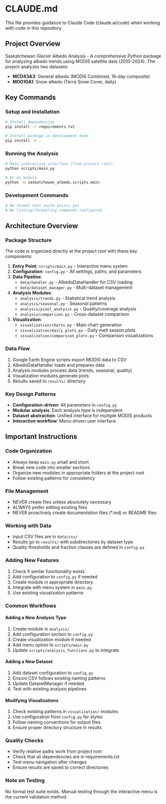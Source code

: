 # CLAUDE.md

This file provides guidance to Claude Code (claude.ai/code) when working with code in this repository.

## Project Overview

Saskatchewan Glacier Albedo Analysis - A comprehensive Python package for analyzing albedo trends using MODIS satellite data (2010-2024). The project analyzes two datasets:
- **MCD43A3**: General albedo (MODIS Combined, 16-day composite)
- **MOD10A1**: Snow albedo (Terra Snow Cover, daily)

## Key Commands

### Setup and Installation
```bash
# Install dependencies
pip install -r requirements.txt

# Install package in development mode
pip install -e .
```

### Running the Analysis
```bash
# Main interactive interface (from project root)
python scripts/main.py

# Or as module
python -m saskatchewan_albedo.scripts.main
```

### Development Commands
```bash
# No formal test suite exists yet
# No linting/formatting commands configured
```

## Architecture Overview

### Package Structure
The code is organized directly at the project root with these key components:

1. **Entry Point**: `scripts/main.py` - Interactive menu system
2. **Configuration**: `config.py` - All settings, paths, and parameters
3. **Data Pipeline**:
   - `data/handler.py` - AlbedoDataHandler for CSV loading
   - `data/dataset_manager.py` - Multi-dataset management
4. **Analysis Modules**:
   - `analysis/trends.py` - Statistical trend analysis
   - `analysis/seasonal.py` - Seasonal patterns
   - `analysis/pixel_analysis.py` - Quality/coverage analysis
   - `analysis/comparison.py` - Cross-dataset comparison
5. **Visualization**:
   - `visualization/charts.py` - Main chart generation
   - `visualization/daily_plots.py` - Daily melt season plots
   - `visualization/comparison_plots.py` - Comparison visualizations

### Data Flow
1. Google Earth Engine scripts export MODIS data to CSV
2. AlbedoDataHandler loads and prepares data
3. Analysis modules process data (trends, seasonal, quality)
4. Visualization modules generate plots
5. Results saved to `results/` directory

### Key Design Patterns
- **Configuration-driven**: All parameters in `config.py`
- **Modular analysis**: Each analysis type is independent
- **Dataset abstraction**: Unified interface for multiple MODIS products
- **Interactive workflow**: Menu-driven user interface

## Important Instructions

### Code Organization
- Always keep `main.py` small and short
- Break new code into smaller sections
- Organize new modules in appropriate folders at the project root
- Follow existing patterns for consistency

### File Management
- NEVER create files unless absolutely necessary
- ALWAYS prefer editing existing files
- NEVER proactively create documentation files (*.md) or README files

### Working with Data
- Input CSV files are in `data/csv/`
- Results go to `results/` with subdirectories by dataset type
- Quality thresholds and fraction classes are defined in `config.py`

### Adding New Features
1. Check if similar functionality exists
2. Add configuration to `config.py` if needed
3. Create module in appropriate directory
4. Integrate with menu system in `main.py`
5. Use existing visualization patterns

### Common Workflows

#### Adding a New Analysis Type
1. Create module in `analysis/`
2. Add configuration section to `config.py`
3. Create visualization module if needed
4. Add menu option to `scripts/main.py`
5. Update `scripts/analysis_functions.py` to integrate

#### Adding a New Dataset
1. Add dataset configuration to `config.py`
2. Ensure CSV follows existing naming patterns
3. Update DatasetManager if needed
4. Test with existing analysis pipelines

#### Modifying Visualizations
1. Check existing patterns in `visualization/` modules
2. Use configuration from `config.py` for styles
3. Follow naming conventions for output files
4. Ensure proper directory structure in results

### Quality Checks
- Verify relative paths work from project root
- Check that all dependencies are in requirements.txt
- Test menu navigation after changes
- Ensure results are saved to correct directories

### Note on Testing
No formal test suite exists. Manual testing through the interactive menu is the current validation method.